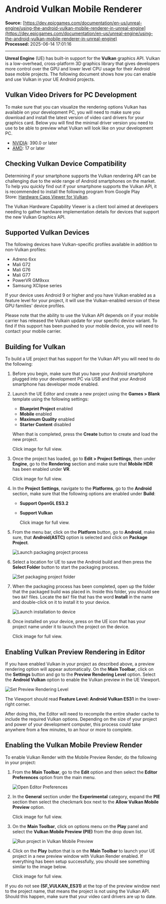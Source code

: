 # Android Vulkan Mobile Renderer

**Source:** [https://dev.epicgames.com/documentation/en-us/unreal-engine/using-the-android-vulkan-mobile-renderer-in-unreal-engine](https://dev.epicgames.com/documentation/en-us/unreal-engine/using-the-android-vulkan-mobile-renderer-in-unreal-engine)  
**Processed:** 2025-06-14 17:01:16

---

**Unreal Engine** (UE) has built-in support for the **Vulkan** graphics API. Vulkan is a low-overhead, cross-platform 3D graphics library that gives developers more control over the GPU and lower level CPU usage for their Android base mobile projects. The following document shows how you can enable and use Vulkan in your UE Android projects.

## Vulkan Video Drivers for PC Development

To make sure that you can visualize the rendering options Vulkan has available on your development PC, you will need to make sure you download and install the latest version of video card drivers for your graphics card. Below you will find the minimal driver version you need to use to be able to preview what Vulkan will look like on your development PC.

-   [NVIDIA](http://www.nvidia.com/Download/index.aspx): 390.0 or later
-   [AMD](https://support.amd.com/en-us/download): 17 or later

## Checking Vulkan Device Compatibility

Determining if your smartphone supports the Vulkan rendering API can be challenging due to the wide range of Android smartphones on the market. To help you quickly find out if your smartphone supports the Vulkan API, it is recommended to install the following program from Google Play Store: [Hardware Caps Viewer for Vulkan](https://play.google.com/store/apps/details).

The Vulkan Hardware Capability Viewer is a client tool aimed at developers needing to gather hardware implementation details for devices that support the new Vulkan Graphics API.

## Supported Vulkan Devices

The following devices have Vulkan-specific profiles available in addition to non-Vulkan profiles:

-   Adreno 6xx
-   Mali G72
-   Mali G76
-   Mali G77
-   PowerVR GM9xxx
-   Samsung XClipse series

If your device uses Android 9 or higher and you have Vulkan enabled as a feature level for your project, it will use the Vulkan-enabled version of these GPU families' device profiles.

Please note that the ability to use the Vulkan API depends on if your mobile carrier has released the Vulkain update for your specific device variant. To find if this support has been pushed to your mobile device, you will need to contact your mobile carrier.

## Building for Vulkan

To build a UE project that has support for the Vulkan API you will need to do the following:

1.  Before you begin, make sure that you have your Android smartphone plugged into your development PC via USB and that your Android smartphone has developer mode enabled.
    
2.  Launch the UE Editor and create a new project using the **Games > Blank** template using the following settings:
    
    -   **Blueprint Project** enabled
    -   **Mobile** enabled
    -   **Maximum Quality** enabled
    -   **Starter Content** disabled
    
    When that is completed, press the **Create** button to create and load the new project.
    
    Click image for full view.
    
3.  Once the project has loaded, go to **Edit > Project Settings**, then under **Engine**, go to the **Rendering** section and make sure that **Mobile HDR** has been enabled under **VR**.
    
    Click image for full view.
    
4.  In the **Project Settings**, navigate to the **Platforms**, go to the **Android** section, make sure that the following options are enabled under **Build**:
    
    -   **Support OpenGL ES3.2**
    -   **Support Vulkan**
        
        Click image for full view.
        
5.  From the menu bar, click on the **Platform** button, go to **Android**, make sure, that **Android(ASTC)** option is selected and click on **Package Project**.
    
    ![Launch packaging project process](https://d1iv7db44yhgxn.cloudfront.net/documentation/images/828fcd56-e514-4c32-8c95-2db7524ace7d/ue5_1-04-launch-packaging-project.png "Launch packaging project process")
6.  Select a location for UE to save the Android build and then press the **Select Folder** button to start the packaging process.
    
    ![Set packaging project folder](https://d1iv7db44yhgxn.cloudfront.net/documentation/images/d9c77841-31fa-4fef-a00e-c0600a00e79d/ue5_1-05-save-build-location.png "Set packaging project folder")
7.  When the packaging process has been completed, open up the folder that the packaged build was placed in. Inside this folder, you should see two `BAT` files. Locate the `BAT` file that has the word **Install** in the name and double-click on it to install it to your device.
    
    ![Launch installation to device](https://d1iv7db44yhgxn.cloudfront.net/documentation/images/d06752c1-81d1-4913-9da0-a9d4a05468ab/ue5_1-06-launch-installation.png "Launch installation to device")
8.  Once installed on your device, press on the UE icon that has your project name under it to launch the project on the device.
    
    Click image for full view.
    

## Enabling Vulkan Preview Rendering in Editor

If you have enabled Vulkan in your project as described above, a preview rendering option will appear automatically. On the **Main Toolbar**, click on the **Settings** button and go to the **Preview Rendering Level** option. Select the **Android Vulkan** option to enable the Vulkan preview in the UE Viewport.

![Set Preview Rendering Level](https://d1iv7db44yhgxn.cloudfront.net/documentation/images/cf37303f-b007-4325-90e2-9e55ba43bc1b/ue5_1-08-set-preview-rendering-level.png "Set Preview Rendering Level")

The Viewport should read **Feature Level: Android Vulkan ES31** in the lower-right corner.

After doing this, the Editor will need to recompile the entire shader cache to include the required Vulkan options. Depending on the size of your project and power of your development computer, this process could take anywhere from a few minutes, to an hour or more to complete.

## Enabling the Vulkan Mobile Preview Render

To enable Vulkan Render with the Mobile Preview Render, do the following in your project:

1.  From the **Main Toolbar**, go to the **Edit** option and then select the **Editor Preferences** option from the main menu.
    
    ![Open Editor Preferences](https://d1iv7db44yhgxn.cloudfront.net/documentation/images/b1961faf-48a9-448c-b3e9-cca815b55c95/ue5_1-09-open-editor-preferences.png "Open Editor Preferences")
2.  In the **General** section under the **Experimental** category, expand the **PIE** section then select the checkmark box next to the **Allow Vulkan Mobile Preview** option.
    
    Click image for full view.
    
3.  On the **Main Toolbar**, click on options menu on the **Play** panel and select the **Vulkan Mobile Preview (PIE)** from the drop down list.
    
    ![Run project in Vulkan Mobile Preview](https://d1iv7db44yhgxn.cloudfront.net/documentation/images/7aa0a653-482b-4179-b9f1-8bca8ee5ac64/ue5_1-11-run-project-in-vmp.png "Run project in Vulkan Mobile Preview")
4.  Click on the **Play** button that is on the **Main Toolbar** to launch your UE project in a new preview window with Vulkan Render enabled. If everything has been setup successfully, you should see something similar to the image below.
    
    Click image for full view.
    

If you do not see **(SF\_VULKAN\_ES31)** at the top of the preview window next to the project name, that means the project is not using the Vulkan API. Should this happen, make sure that your video card drivers are up to date.